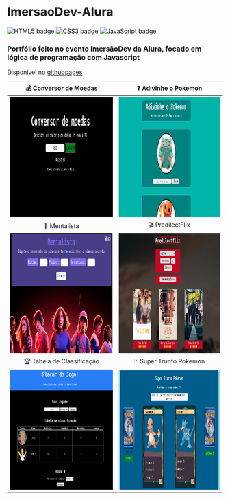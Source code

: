 # ImersaoDev-Alura

![HTML5 badge](https://img.shields.io/badge/-HTML5-E34F26?style=flat-square&logo=HTML5&logoColor=white)
![CSS3 badge](https://img.shields.io/badge/-CSS3-1572B6?style=flat-square&logo=CSS3&logoColor=white)
![JavaScript badge](https://img.shields.io/badge/-JavaScript-F29400?style=flat-square&logo=javascript&logoColor=white)

### Portfólio feito no evento ImersãoDev da Alura, focado em lógica de programação com Javascript
Disponível no [githubpages](https://tiagobpires.github.io/ImersaoDev-Alura/)


💰 Conversor de Moedas   | ❓ Adivinhe o Pokemon
:----------: | :----------:
<img alt="conversor-moedas" src="images/conversor-moedas.png" width="490px" height="280px"/> | <img alt="adivinhe-pokemon" src="images/adivinhe-pokemon.png" width="490px" height="280px"/>
🔮 Mentalista  |  🎬 PredilectFlix
<img alt="mentalista" src="images/mentalista.png" width="490px" height="280px"/> | <img alt="predilectflix" src="images/predilect-flix.png" width="490px" height="280px"/>
🏆 Tabela de Classificação  |  🃏 Super Trunfo Pokemon
<img alt="tabela-classificacao" src="images/tabela-classificacao.png" width="490px" height="280px"/> | <img alt="supertrunfo-pokemon" src="images/supertrunfo-pokemon.png" width="490px" height="280px"/>
